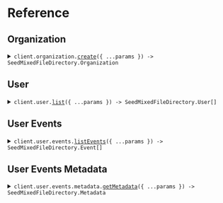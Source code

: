 # Reference

## Organization

<details><summary><code>client.organization.<a href="/src/api/resources/organization/client/Client.ts">create</a>({ ...params }) -> SeedMixedFileDirectory.Organization</code></summary>
<dl>
<dd>

#### 📝 Description

<dl>
<dd>

<dl>
<dd>

Create a new organization.

</dd>
</dl>
</dd>
</dl>

#### 🔌 Usage

<dl>
<dd>

<dl>
<dd>

```typescript
await client.organization.create({
    name: "name",
});
```

</dd>
</dl>
</dd>
</dl>

#### ⚙️ Parameters

<dl>
<dd>

<dl>
<dd>

**request:** `SeedMixedFileDirectory.CreateOrganizationRequest`

</dd>
</dl>

<dl>
<dd>

**requestOptions:** `Organization.RequestOptions`

</dd>
</dl>
</dd>
</dl>

</dd>
</dl>
</details>

## User

<details><summary><code>client.user.<a href="/src/api/resources/user/client/Client.ts">list</a>({ ...params }) -> SeedMixedFileDirectory.User[]</code></summary>
<dl>
<dd>

#### 📝 Description

<dl>
<dd>

<dl>
<dd>

List all users.

</dd>
</dl>
</dd>
</dl>

#### 🔌 Usage

<dl>
<dd>

<dl>
<dd>

```typescript
await client.user.list({
    limit: 1,
});
```

</dd>
</dl>
</dd>
</dl>

#### ⚙️ Parameters

<dl>
<dd>

<dl>
<dd>

**request:** `SeedMixedFileDirectory.ListUsersRequest`

</dd>
</dl>

<dl>
<dd>

**requestOptions:** `User.RequestOptions`

</dd>
</dl>
</dd>
</dl>

</dd>
</dl>
</details>

## User Events

<details><summary><code>client.user.events.<a href="/src/api/resources/user/resources/events/client/Client.ts">listEvents</a>({ ...params }) -> SeedMixedFileDirectory.Event[]</code></summary>
<dl>
<dd>

#### 📝 Description

<dl>
<dd>

<dl>
<dd>

List all user events.

</dd>
</dl>
</dd>
</dl>

#### 🔌 Usage

<dl>
<dd>

<dl>
<dd>

```typescript
await client.user.events.listEvents({
    limit: 1,
});
```

</dd>
</dl>
</dd>
</dl>

#### ⚙️ Parameters

<dl>
<dd>

<dl>
<dd>

**request:** `SeedMixedFileDirectory.user.ListUserEventsRequest`

</dd>
</dl>

<dl>
<dd>

**requestOptions:** `Events.RequestOptions`

</dd>
</dl>
</dd>
</dl>

</dd>
</dl>
</details>

## User Events Metadata

<details><summary><code>client.user.events.metadata.<a href="/src/api/resources/user/resources/events/resources/metadata/client/Client.ts">getMetadata</a>({ ...params }) -> SeedMixedFileDirectory.Metadata</code></summary>
<dl>
<dd>

#### 📝 Description

<dl>
<dd>

<dl>
<dd>

Get event metadata.

</dd>
</dl>
</dd>
</dl>

#### 🔌 Usage

<dl>
<dd>

<dl>
<dd>

```typescript
await client.user.events.metadata.getMetadata({
    id: "id",
});
```

</dd>
</dl>
</dd>
</dl>

#### ⚙️ Parameters

<dl>
<dd>

<dl>
<dd>

**request:** `SeedMixedFileDirectory.user.events.GetEventMetadataRequest`

</dd>
</dl>

<dl>
<dd>

**requestOptions:** `Metadata.RequestOptions`

</dd>
</dl>
</dd>
</dl>

</dd>
</dl>
</details>

